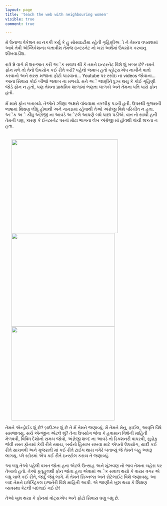 ```yaml
---
layout: page
title: 'teach the web with neighbouring women'
visible: true
comment: true

---
```


મે ઉનાળા વેકેશન મા નકકી કર્યુ કે હુ સોસાઇટીમા રહેતી ગૃહિણીઅો ને તેમના વપરાશમાં આવે તેવી એપ્લિકેશન્સ બતાવીશ તેમજ ઇન્ટરનેટ નો ખરાં અર્થમાં ઉપયોગ કરવાનુ શીખવાડીશ.
<br>
<br>
રાત્રે 9 વાગે મેં શરુઆત કરી અેક સવાલ થી કે તમને ઇન્ટરનેટ વિશે શું ખબર છે? તમને ફોન મળે તો તેનો ઉપયોગ કઈ રીતે કરો? પહેલો જવાબ હતો વ્હોટ્સએપ નાખીને વાતો કરવાનો અને સરસ મજાના ફોટો પાડવાના... Youtube પર રસોઇ ના videos જોવાના... આના સિવાય કોઈ બીજો જવાબ ના મળયો. મને અે જાણીને દુ:ખ થયુ કે કોઈ ગૃહિણી જોડે ફોન ન હતો, પણ તેમના પ્રાથમિક શાળામાં ભણતા બાળકો અને તેમના પતિ પાસે ફોન હતો.
<br>
<br>
મેં મારો ફોન બતાવ્યો. તેઆેને ઝીણા અક્ષરો વાંચવામા તકલીફ પડતી હતી. ઉપરથી ગુજરાતી ભાષામાં શિક્ષણ લીધું હોવાથી અને ગામડામાં રહેવાથી તેઓ અંગ્રેજી વિશે પરિચીત ન હતા. અેક અે કીધુ અંગ્રેજી ના આવડે અેટલે આપણે બધે પાછા પડીએ. વાત તો સાચી હતી તેમની પણ, કારણ કે ઈન્ટરનેટ પરનાં મોટા ભાગના લેખ અંગ્રેજી માં હોવથી વાંચી શકતા ન હતા.
<br>
<br><br>
<img src="path:/images/indian-ladies-using-mobile.jpg"	height="300" width ="340" hspace="20"/>
<img src="{{site.github.repository_url}}/localisationofschool/wow-resources/gujarati/web-lit-event/images/selfie.jpg" height="300" width ="330" hspace="20"/>
<img src="{{site.github.repository_url}}/localisationofschool/wow-resources/gujarati/web-lit-event/images/society-group.jpg"	height="300" width ="330" hspace="20"/>

 તેમને એન્ડ્રોઈડ શું છે? બ્રાઉઝર શું છે તે મેં તેમને જણાવ્યું. મેં તેમને મેનુ, ફાઈલ, આવૃતિ વિષે સમજાવયુ. સર્ચ એન્જીન એટલે શું? તેના ઉપયોગ જેવા કે હવામાન વિશેની માહિતી મેળવવી, વિવિધ દેશોનો સમય જોવો, અંગ્રેજી શબ્દ ના આવડે તો ડિકશનરી વાપરવી, સુડોકુ જેવી રમત ફોનમાં કેવી રીતે રમાય, ખર્ચનો હિસાબ રાખવા માટે એપનો ઉપયોગ, યાદી કઈ રીતે સાચવવી અને ગુજરાતી માં કઈ રીતે ટાઈપ થાય વગેરે બતાવ્યું જે તેમને બહુ અઘરૂ લાગયુ. પ્લે સ્ટોરમાં એપ કઈ રીતે ઇન્સ્ટોલ કરાય તે જણાવ્યું.


આ બધુ તેઓ પહેલી વખત જોતા હતા એટલે ઉત્સાહ અને  મૂંઝવણ નો ભાવ તેમના ચહેરા પર તેખાતો હતો. તેઓ કૂતૂહુલથી ફોન જોતા હતા એવામાં અેક સવાલ થયો કે વાયર વગર એ બધુ ચાલે કઈ રીતે, જાદુ જેવું લાગે. મેં તેમને સિગ્નલ્સ અને સેટેલાઈટ વિશે જણાવયુ. આ બાદ તેમને ઇલેક્ટ્રિકલ ઇજનેરી વિશે માહિતી આપી. એ જાણીને ખુશ થયા કે શિક્ષણ વ્યવસ્થા કેટલી બદલાઈ ગઈ છે!


તેઓ ખુશ થયા કે ફોનમાં વોટ્સએપ અને ફોટો સિવાય ઘણુ બધુ છે.

